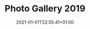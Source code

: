 ---
title: "Photo Gallery 2019"
date: 2021-01-01T22:55:41+01:00
draft: false
layout: "galleria"
featured_image: 'images/Home.jpg'

album:
  enable: true
  item:
  - title: "Cena di Natale"
    album_img: "CenaNatale.jpg"
    link: "https://photos.app.goo.gl/viHfQH5a61cGB9QV8"
    alt: "la tavolata dei Soci"

  - title: "Mercatini di Graz"
    album_img: "MercatiniGraz.jpg"
    link: "https://photos.app.goo.gl/nByq35dMv5uEXHds9"
    alt: "Mercatini a Graz" 

  - title: "Castagnata"
    album_img: "Castagnata.jpg"
    link: "https://photos.app.goo.gl/vYMNXQPgfARsnL8r6"
    alt: "Invito alla castagnata" 

  - title: "Stoccarda"
    album_img: "Stoccarda.jpg"
    link: "https://photos.app.goo.gl/wVMmN9Wg2xdGKnF96"
    alt: "la torre TV di Stoccarda" 

  - title: "Francia"
    album_img: "Francia.jpg"
    link: "https://photos.app.goo.gl/Y9XXxn2vWL2sajfTA"
    alt: "Il leone di Belfort" 

  - title: "Rafting a Bovec"
    album_img: "Rafting.jpg"
    link: "https://photos.app.goo.gl/5ZAAKbXfxZAYymdy7"
    alt: "Pronti per il rafting" 

  - title: "24 x 1 Ora di Buttrio"
    album_img: "24x1Ora2019.jpg"
    link: "https://photos.app.goo.gl/TA2D2y7dNREvpf6W9"
    alt: "In attesa di correre" 

  - title: "Buttrio - Festa del Vino 2019"
    album_img: "FestaVino.jpg"
    link: "https://photos.app.goo.gl/5W4XG1EJmQu8x9yM7"
    alt: "Buttrio - Villa di Toppo Florio" 

  - title: "Garfagnana e Festa dei Ceri a Gubbio"
    album_img: "CorsaCeri.jpg"
    link: "https://photos.app.goo.gl/DNtzXcBUmrMxiUN96"
    alt: "Corsa coi Ceri a Gubbio" 

  - title: "Inaugurazione sosta camper a Palmanova"
    album_img: "CartelloPalmanova.jpg"
    link: "https://photos.app.goo.gl/4esuoRBR45KtKzdf8"
    alt: "Cartello della Città di Palmanova" 

  - title: "Pasqua in Croazia e Slovenia"
    album_img: "PasquaSlovenia.jpg"
    link: "https://photos.app.goo.gl/CSfpUMA5ANd5Akhc8"
    alt: "Davanti al Castello di Predjama" 

  - title: "Viaggio in UK"
    album_img: "ViaggioUK.jpg"
    link: "https://photos.app.goo.gl/nDM9ktQPjUhnttas5"
    alt: "Davanti al Tower Bridge" 

  - title: "Bacanal del Gnoco a Verona"
    album_img: "BacanalDelGnoco.jpg"
    link: "https://photos.app.goo.gl/LwcSw7TgAT3au9Nx5"
    alt: "Il manifesto del Carnevale di Verona" 

  - title: "Capodanno in Puglia"
    album_img: "CapodannoPuglia.jpg"
    link: "https://photos.app.goo.gl/29ZSeyJd3sxxJ6DC7"
    alt: "Trulli ad Alberobello" 





---